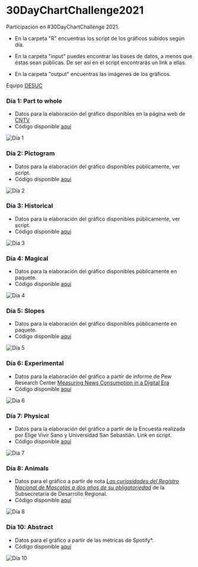 # 30DayChartChallenge2021
Participación en #30DayChartChallenge 2021.

- En la carpeta "R" encuentras los script de los gráficos subidos según día.

- En la carpeta "input" puedes encontrar las bases de datos, a menos que éstas sean públicas. De ser así en el script encontrarás un link a ellas.

- En la carpeta "output" encuentras las imágenes de los gráficos.

Equipo [DESUC](http://sociologia.uc.cl/desuc/quienes-somos-desuc/)

### Día 1: Part to whole 

- Datos para la elaboración del gráfico disponibles en la página web de [CNTV](https://www.cntv.cl/estudios-y-estadisticas/encuesta-nacional-de-television/)
- Código disponible [aquí](/R/01-part_to_whole.R)

![Día 1](output/01-part-to-whole.png)

### Día 2: Pictogram

- Datos para la elaboración del gráfico disponibles públicamente, ver script.
- Código disponible [aquí](/R/02-pictogram.R)

![Día 2](output/02-pictogram.png)

### Día 3: Historical

- Datos para la elaboración del gráfico disponibles públicamente, ver script.
- Código disponible [aquí](/R/03-historical.R)

![Día 3](output/03-historical.png)

### Día 4: Magical

- Datos para la elaboración del gráfico disponibles públicamente en paquete.
- Código disponible [aquí](/R/04-magical.R)

![Día 4](output/04-magical.png)

### Día 5: Slopes

- Datos para la elaboración del gráfico disponibles públicamente en paquete.
- Código disponible [aquí](/R/05-slopes.R)

![Día 5](output/05-slopes.png)

### Día 6: Experimental

- Datos para la elaboración del gráfico a partir de informe de Pew Research Center 
[Measuring News Consumption in a Digital Era][06-pew]
- Código disponible [aquí](/R/06-experimental.R)

[06-pew]: https://www.journalism.org/2020/12/08/measuring-news-consumption-in-a-digital-era/

![Día 6](output/06-experimental.png)


### Día 7: Physical

- Datos para la elaboración del gráfico a partir de la Encuesta realizada por Elige Vivir Sano y Universidad San Sebastián. Link en script.
- Código disponible [aquí](/R/07-physical.R)

![Día 7](output/07-physical.png)

### Día 8: Animals

- Datos para el gráfico a partir de nota [*Las curiosidades del Registro Nacional de Mascotas a dos años de su obligatoriedad*][08-subdere] de la Subsecretaría de Desarrollo Regional.
- Código disponible [aquí](/R/08-lollipop.R)

[08-subdere]: http://www.subdere.gov.cl/sala-de-prensa/las-curiosidades-del-registro-nacional-de-mascotas-dos-a%C3%B1os-de-su-obligatoriedad

![Día 8](output/08-lollipop_mascotas.png)


### Día 10: Abstract

- Datos para el gráfico a partir de las métricas de Spotify*.
- Código disponible [aquí](/R/10-abstract.R)

![Día 10](output/10-abstract_taylor_swift.png)

